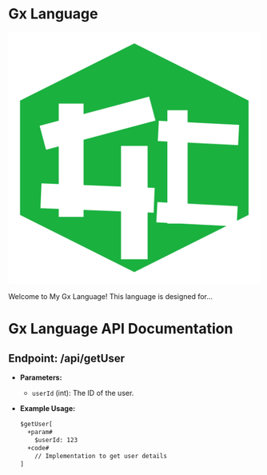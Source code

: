 # Gx Language

![Gx Logo](logo.png)

Welcome to My Gx Language! This language is designed for...
# Gx Language API Documentation

## Endpoint: /api/getUser

- **Parameters:**
  - `userId` (int): The ID of the user.

- **Example Usage:**
  ```gx
  $getUser[
    +param#
      $userId: 123
    +code#
      // Implementation to get user details
  ]
  
